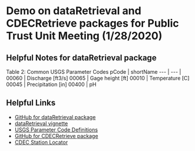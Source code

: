 # Demo on dataRetrieval and CDECRetrieve packages for Public Trust Unit Meeting (1/28/2020)

## Helpful Notes for dataRetrieval package

Table 2: Common USGS Parameter Codes
pCode |	shortName 
--- | --- |
00060 |	Discharge [ft3/s] 
00065	| Gage height [ft] 
00010	| Temperature [C] 
00045	| Precipitation [in] 
00400	| pH 

## Helpful Links
- [GitHub for dataRetrieval package](https://github.com/USGS-R/dataRetrieval)
- [dataRetrieval vignette](https://cran.r-project.org/web/packages/dataRetrieval/vignettes/dataRetrieval.html)
- [USGS Parameter Code Definitions](https://nwis.waterdata.usgs.gov/nwis/pmcodes/pmcodes?radio_pm_search=param_group&pm_group=Physical&pm_search=&casrn_search=&srsname_search=&format=html_table&show=parameter_group_nm&show=parameter_nm&show=casrn&show=srsname&show=parameter_units)
- [GitHub for CDECRetrieve package](https://github.com/FlowWest/CDECRetrieve)
- [CDEC Station Locator](http://cdec.water.ca.gov/cdecstation2/)

